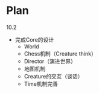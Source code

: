 # Plan
10.2
* 完成Core的设计
    * World
    * Chess机制（Creature think）
    * Director（演进世界）
    * 地图机制
    * Creature的交互（谈话）
    * Time机制完善
